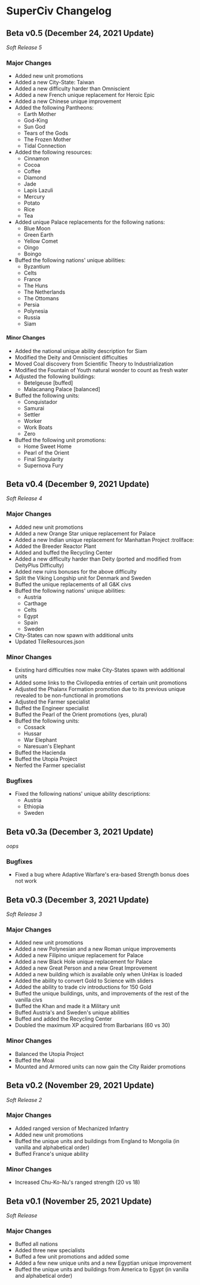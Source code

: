# SuperCiv Changelog
## Beta v0.5 (December 24, 2021 Update)
*Soft Release 5*
### Major Changes
- Added new unit promotions
- Added a new City-State: Taiwan
- Added a new difficulty harder than Omniscient
- Added a new French unique replacement for Heroic Epic
- Added a new Chinese unique improvement
- Added the following Pantheons:
  * Earth Mother
  * God-King
  * Sun God
  * Tears of the Gods
  * The Frozen Mother
  * Tidal Connection
- Added the following resources:
  * Cinnamon
  * Cocoa
  * Coffee
  * Diamond
  * Jade
  * Lapis Lazuli
  * Mercury
  * Potato
  * Rice
  * Tea
- Added unique Palace replacements for the following nations:
  * Blue Moon
  * Green Earth
  * Yellow Comet
  * Oingo
  * Boingo
- Buffed the following nations' unique abilities:
  * Byzantium
  * Celts
  * France
  * The Huns
  * The Netherlands
  * The Ottomans
  * Persia
  * Polynesia
  * Russia
  * Siam
#### Minor Changes
- Added the national unique ability description for Siam
- Modified the Deity and Omniscient difficulties
- Moved Coal discovery from Scientific Theory to Industrialization
- Modified the Fountain of Youth natural wonder to count as fresh water
- Adjusted the following buildings:
  * Betelgeuse [buffed]
  * Malacanang Palace [balanced]
- Buffed the following units:
  * Conquistador
  * Samurai
  * Settler
  * Worker
  * Work Boats
  * Zero
- Buffed the following unit promotions:
  * Home Sweet Home
  * Pearl of the Orient
  * Final Singularity
  * Supernova Fury

## Beta v0.4 (December 9, 2021 Update)
*Soft Release 4*
### Major Changes
- Added new unit promotions
- Added a new Orange Star unique replacement for Palace
- Added a new Indian unique replacement for Manhattan Project :trollface:
- Added the Breeder Reactor Plant
- Added and buffed the Recycling Center
- Added a new difficulty harder than Deity (ported and modified from DeityPlus Difficulty)
- Added new ruins bonuses for the above difficulty
- Split the Viking Longship unit for Denmark and Sweden
- Buffed the unique replacements of all G&K civs
- Buffed the following nations' unique abilities:
  * Austria
  * Carthage
  * Celts
  * Egypt
  * Spain
  * Sweden 
- City-States can now spawn with additional units
- Updated TileResources.json
### Minor Changes
- Existing hard difficulties now make City-States spawn with additional units
- Added some links to the Civilopedia entries of certain unit promotions
- Adjusted the Phalanx Formation promotion due to its previous unique revealed to be non-functional in promotions
- Adjusted the Farmer specialist
- Buffed the Engineer specialist
- Buffed the Pearl of the Orient promotions (yes, plural)
- Buffed the following units: 
  * Cossack
  * Hussar
  * War Elephant
  * Naresuan's Elephant
- Buffed the Hacienda
- Buffed the Utopia Project
- Nerfed the Farmer specialist
### Bugfixes
- Fixed the following nations' unique ability descriptions:
  * Austria
  * Ethiopia
  * Sweden

## Beta v0.3a (December 3, 2021 Update)
*oops*
### Bugfixes
- Fixed a bug where Adaptive Warfare's era-based Strength bonus does not work

## Beta v0.3 (December 3, 2021 Update)
*Soft Release 3*
### Major Changes
- Added new unit promotions
- Added a new Polynesian and a new Roman unique improvements
- Added a new Filipino unique replacement for Palace
- Added a new Black Hole unique replacement for Palace
- Added a new Great Person and a new Great Improvement
- Added a new building which is available only when UnHax is loaded
- Added the ability to convert Gold to Science with sliders
- Added the ability to trade civ introductions for 150 Gold
- Buffed the unique buildings, units, and improvements of the rest of the vanilla civs
- Buffed the Khan and made it a Military unit
- Buffed Austria's and Sweden's unique abilities
- Buffed and added the Recycling Center
- Doubled the maximum XP acquired from Barbarians (60 vs 30)
### Minor Changes
- Balanced the Utopia Project
- Buffed the Moai
- Mounted and Armored units can now gain the City Raider promotions

## Beta v0.2 (November 29, 2021 Update)
*Soft Release 2*
### Major Changes
- Added ranged version of Mechanized Infantry
- Added new unit promotions
- Buffed the unique units and buildings from England to Mongolia (in vanilla and alphabetical order)
- Buffed France's unique ability
### Minor Changes
- Increased Chu-Ko-Nu's ranged strength (20 vs 18)

## Beta v0.1 (November 25, 2021 Update)
*Soft Release*
### Major Changes
- Buffed all nations
- Added three new specialists
- Buffed a few unit promotions and added some
- Added a few new unique units and a new Egyptian unique improvement
- Buffed the unique units and buildings from America to Egypt (in vanilla and alphabetical order)
